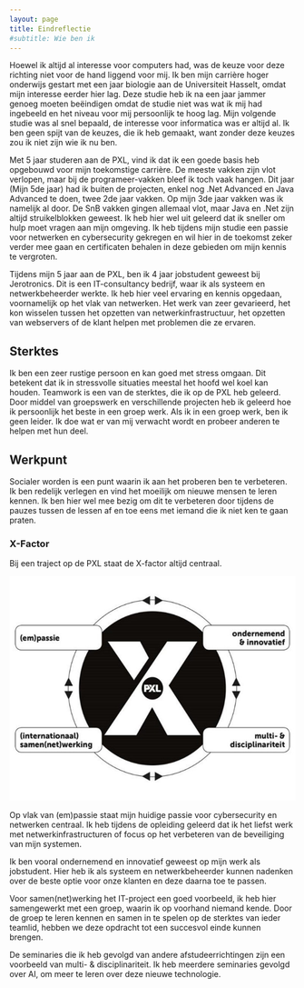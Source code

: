 ```yaml
---
layout: page
title: Eindreflectie
#subtitle: Wie ben ik
---
```


Hoewel ik altijd al interesse voor computers had, was de keuze voor deze richting niet voor de hand liggend voor mij. Ik ben mijn carrière hoger onderwijs gestart met een jaar biologie aan de Universiteit Hasselt, omdat mijn interesse eerder hier lag. Deze studie heb ik na een jaar jammer genoeg moeten beëindigen omdat de studie niet was wat ik mij had ingebeeld en het niveau voor mij persoonlijk te hoog lag. Mijn volgende studie was al snel bepaald, de interesse voor informatica was er altijd al. Ik ben geen spijt van de keuzes, die ik heb gemaakt, want zonder deze keuzes zou ik niet zijn wie ik nu ben.

Met 5 jaar studeren aan de PXL, vind ik dat ik een goede basis heb opgebouwd voor mijn toekomstige carrière.  De meeste vakken zijn vlot verlopen, maar bij de programeer-vakken bleef ik toch vaak hangen.  Dit jaar (Mijn 5de jaar) had ik buiten de projecten, enkel nog .Net Advanced en Java Advanced te doen, twee 2de jaar vakken. Op mijn 3de jaar vakken was ik namelijk al door. De SnB vakken gingen allemaal vlot, maar Java en .Net zijn altijd struikelblokken geweest. Ik heb hier wel uit geleerd dat ik sneller om hulp moet vragen aan mijn omgeving. Ik heb tijdens mijn studie een passie voor netwerken en cybersecurity gekregen en wil hier in de toekomst zeker verder mee gaan en certificaten behalen in deze gebieden om mijn kennis te vergroten.

Tijdens mijn 5 jaar aan de PXL, ben ik 4 jaar jobstudent geweest bij Jerotronics. Dit is een IT-consultancy bedrijf, waar ik als systeem en netwerkbeheerder werkte. Ik heb hier veel ervaring en kennis opgedaan, voornamelijk op het vlak van netwerken. Het werk van zeer gevarieerd, het kon wisselen tussen het opzetten van netwerkinfrastructuur, het opzetten van webservers of de klant helpen met problemen die ze ervaren. 

## Sterktes

Ik ben een zeer rustige persoon en kan goed met stress omgaan. Dit betekent dat ik in stressvolle situaties meestal het hoofd wel koel kan houden.
Teamwork is een van de sterktes, die ik op de PXL heb geleerd. Door middel van groepswerk en verschillende projecten heb ik geleerd hoe ik persoonlijk het beste in een groep werk. Als ik in een groep werk, ben ik geen leider. Ik doe wat er van mij verwacht wordt en probeer anderen te helpen met hun deel.

## Werkpunt

Socialer worden is een punt waarin ik aan het proberen ben te verbeteren. Ik ben redelijk verlegen en vind het moeilijk om nieuwe mensen te leren kennen. Ik ben hier wel mee bezig om dit te verbeteren door tijdens de pauzes tussen de lessen af en toe eens met iemand die ik niet ken te gaan praten.
 
### X-Factor
Bij een traject op de PXL staat de X-factor altijd centraal.

![wireshark](/assets/img/xfactor.jpg) 


Op vlak van (em)passie staat mijn huidige passie voor cybersecurity en netwerken centraal. Ik heb tijdens de opleiding geleerd dat ik het liefst werk met netwerkinfrastructuren of focus op het verbeteren van de beveiliging van mijn systemen.

Ik ben vooral ondernemend en innovatief geweest op mijn werk als jobstudent. Hier heb ik als systeem en netwerkbeheerder kunnen nadenken over de beste  optie voor onze klanten en deze daarna toe te passen.

Voor samen(net)werking het IT-project een goed voorbeeld, ik heb hier samengewerkt met een groep, waarin ik op voorhand niemand kende. Door de groep te leren kennen en samen in te spelen op de sterktes van ieder teamlid, hebben we deze opdracht tot een succesvol einde kunnen brengen.

De seminaries die ik heb gevolgd van andere afstudeerrichtingen zijn een voorbeeld van multi- & disciplinariteit. Ik heb meerdere seminaries gevolgd over AI, om meer te leren over deze nieuwe technologie. 
